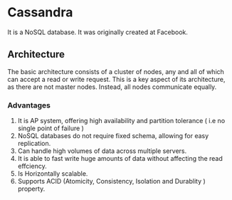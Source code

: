 # Cassandra 
It is a NoSQL database.
It was originally created at Facebook.

## Architecture
The basic architecture consists of a cluster of nodes, any and all of which can accept a read or write request. This is a key aspect of its architecture, as there are not master nodes. Instead, all nodes communicate equally.

### Advantages
1. It is AP system, offering high availability and partition tolerance ( i.e no single point of failure )
2. NoSQL databases do not require fixed schema, allowing for easy replication.
3. Can handle high volumes of data across multiple servers.
4. It is able to fast write huge amounts of data without affecting the read effciency.
5. Is Horizontally scalable.
6. Supports ACID (Atomicity, Consistency, Isolation and Durablity ) property.